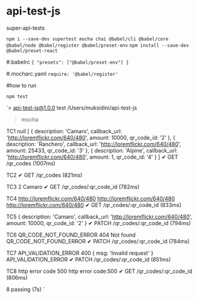 # api-test-js
super-api-tests

`npm i --save-dev supertest mocha chai @babel/cli @babel/core @babel/node @babel/register @babel/preset-env`
`npm install --save-dev @babel/preset-react`

#.babelrc
`{
    "presets": ["@babel/preset-env"]
}`

#.mocharc.yaml
`require: '@babel/register'`

#how to run

`npm test`

`> api-test-js@1.0.0 test /Users/muksidini/api-test-js
> mocha



  TC1
null
[
  {
    description: 'Camaro',
    callback_url: 'http://loremflickr.com/640/480',
    amount: 10000,
    qr_code_id: '2'
  },
  {
    description: 'Ranchero',
    callback_url: 'http://loremflickr.com/640/480',
    amount: 25433,
    qr_code_id: '3'
  },
  {
    description: 'Alpine',
    callback_url: 'http://loremflickr.com/640/480',
    amount: 1,
    qr_code_id: '4'
  }
]
    ✔ GET /qr_codes (1007ms)

  TC2
    ✔ GET /qr_codes (821ms)

  TC3
2
Camaro
    ✔ GET /qr_codes/:qr_code_id (782ms)

  TC4
http://loremflickr.com/640/480
http://loremflickr.com/640/480
http://loremflickr.com/640/480
    ✔ GET /qr_codes/:qr_code_id (833ms)

  TC5
{
  description: 'Camaro',
  callback_url: 'http://loremflickr.com/640/480',
  amount: 10000,
  qr_code_id: '2'
}
    ✔ PATCH /qr_codes/:qr_code_id (794ms)

  TC6 QR_CODE_NOT_FOUND_ERROR 404
Not found
QR_CODE_NOT_FOUND_ERROR
    ✔ PATCH /qr_codes/:qr_code_id (784ms)

  TC7 API_VALIDATION_ERROR 400
{ msg: 'Invalid request' }
API_VALIDATION_ERROR
    ✔ PATCH /qr_codes/:qr_code_id (851ms)

  TC8 http error code 500
http error code:500
    ✔ GET /qr_codes/:qr_code_id (806ms)


  8 passing (7s)
`
